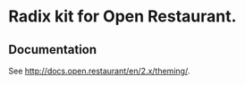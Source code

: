 # Radix kit for Open Restaurant.

## Documentation
See http://docs.open.restaurant/en/2.x/theming/.
